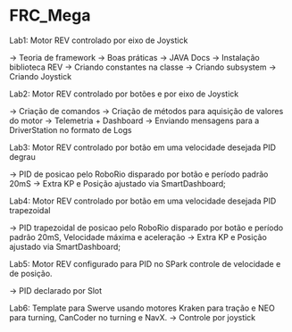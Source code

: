 # FRC_Mega

Lab1: Motor REV controlado por eixo de Joystick

-> Teoria de framework
-> Boas práticas
-> JAVA Docs
-> Instalação biblioteca REV
-> Criando constantes na classe
-> Criando subsystem
-> Criando Joystick

Lab2: Motor REV controlado por botões e por eixo de Joystick

-> Criação de comandos
-> Criação de métodos para aquisição de valores do motor
-> Telemetria + Dashboard
-> Enviando mensagens para a DriverStation no formato de Logs

Lab3: Motor REV controlado por botão em uma velocidade desejada PID degrau

-> PID de posicao pelo RoboRio disparado por botão e período padrão 20mS
	-> Extra KP e Posição ajustado via SmartDashboard;

Lab4: Motor REV controlado por botão em uma velocidade desejada PID trapezoidal

-> PID trapezoidal de posicao pelo RoboRio disparado por botão e período padrão 20mS, Velocidade máxima e aceleração
	-> Extra KP e Posição ajustado via SmartDashboard;

Lab5: Motor REV configurado para PID no SPark controle de velocidade e de posição.

-> PID declarado por Slot

Lab6: Template para Swerve usando motores Kraken para tração e NEO para turning, CanCoder no turning e NavX.
-> Controle por joystick




